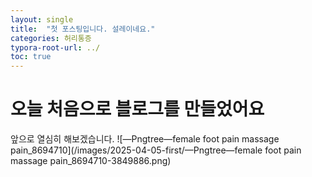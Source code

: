 ```yaml
---
layout: single
title:  "첫 포스팅입니다. 설레이네요."
categories: 허리통증
typora-root-url: ../
toc: true
---
```


# 오늘 처음으로 블로그를 만들었어요

앞으로 열심히 해보겠습니다. ![—Pngtree—female foot pain massage pain_8694710](/images/2025-04-05-first/—Pngtree—female foot pain massage pain_8694710-3849886.png)
